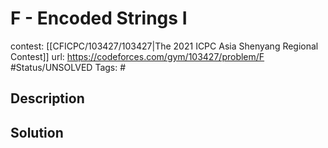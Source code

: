 # F - Encoded Strings I

contest: [[CFICPC/103427/103427|The 2021 ICPC Asia Shenyang Regional Contest]]
url: https://codeforces.com/gym/103427/problem/F
#Status/UNSOLVED
Tags: #

## Description

## Solution

